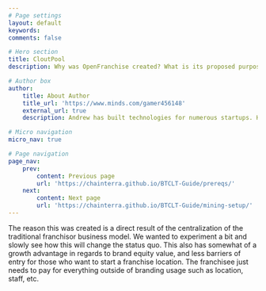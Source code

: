 ```yaml
---
# Page settings
layout: default
keywords:
comments: false

# Hero section
title: CloutPool
description: Why was OpenFranchise created? What is its proposed purpose and advantage of the traditional franchise model?

# Author box
author:
    title: About Author
    title_url: 'https://www.minds.com/gamer456148'
    external_url: true
    description: Andrew has built technologies for numerous startups. He currently does research in Computational Genomics, Distributed Systems, and Quantum Computing. He is a Copt, and likes to play a variety of sports or build things in his free time.

# Micro navigation
micro_nav: true

# Page navigation
page_nav:
    prev:
        content: Previous page
        url: 'https://chainterra.github.io/BTCLT-Guide/prereqs/'
    next:
        content: Next page
        url: 'https://chainterra.github.io/BTCLT-Guide/mining-setup/'
---
```


The reason this was created is a direct result of the centralization of the traditional franchisor business model. We wanted to experiment a bit and slowly see how this  will change the status quo. This also has somewhat of a growth advantage in regards to brand equity value, and less barriers of entry for those who want to start a franchise location. The franchisee just needs to pay for everything outside of branding usage such as location, staff, etc.
